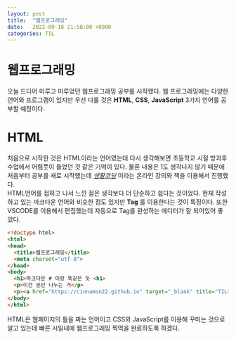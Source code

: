 ```yaml
---
layout: post
title:  "웹프로그래밍"
date:   2022-09-18 21:58:00 +0900
categories: TIL
---
```

# 웹프로그래밍
오늘 드디어 미루고 미루었던 웹프로그래밍 공부를 시작했다. 웹 프로그래밍에는 다양한 언어와 프로그램이 있지만 우선 다룰 것은 __HTML__, __CSS__, __JavaScript__ 3가지 언어를 공부할 예정이다.  

# HTML
처음으로 시작한 것은 HTML이라는 언어였는데 다시 생각해보면 초등학교 시절 방과후 수업에서 어렴풋이 들었던 것 같은 기억이 있다. 물론 내용은 1도 생각나지 않기 때문에 처음부터 공부를 새로 시작했는데 _[생활코딩](https://opentutorials.org/course/1)_ 이라는 온라인 강의와 책을 이용해서 진행했다.  
HTML언어를 접하고 나서 느낀 점은 생각보다 더 단순하고 쉽다는 것이었다. 현재 작성하고 있는 마크다운 언어와 비슷한 점도 있지만 __Tag__ 를 이용한다는 것이 특징이다. 또한 VSCODE를 이용해서 편집했는데 자동으로 Tag를 완성하는 에디터가 잘 되어있어 좋았다.

```html
<!doctype html>
<html>
<head>
  <title>웹프로그래밍</title>
  <meta charset="utf-8">
</head>
<body>
  <h1>마크다운 # 이랑 똑같은 듯 <h1>
  <p>이건 문단 나누는 거</p>
  <p><a href="https://cinnamon22.github.io" target="_blank" title="TIL주소">TIL Blog로 가는 하이퍼링크</a> </p>
</body>
</html>
```

HTML은 웹페이지의 틀을 짜는 언어이고 CSS와 JavaScript를 이용해 꾸미는 것으로 알고 있는데 빠른 시일내에 웹프로그래밍 찍먹을 완료하도록 하겠다.